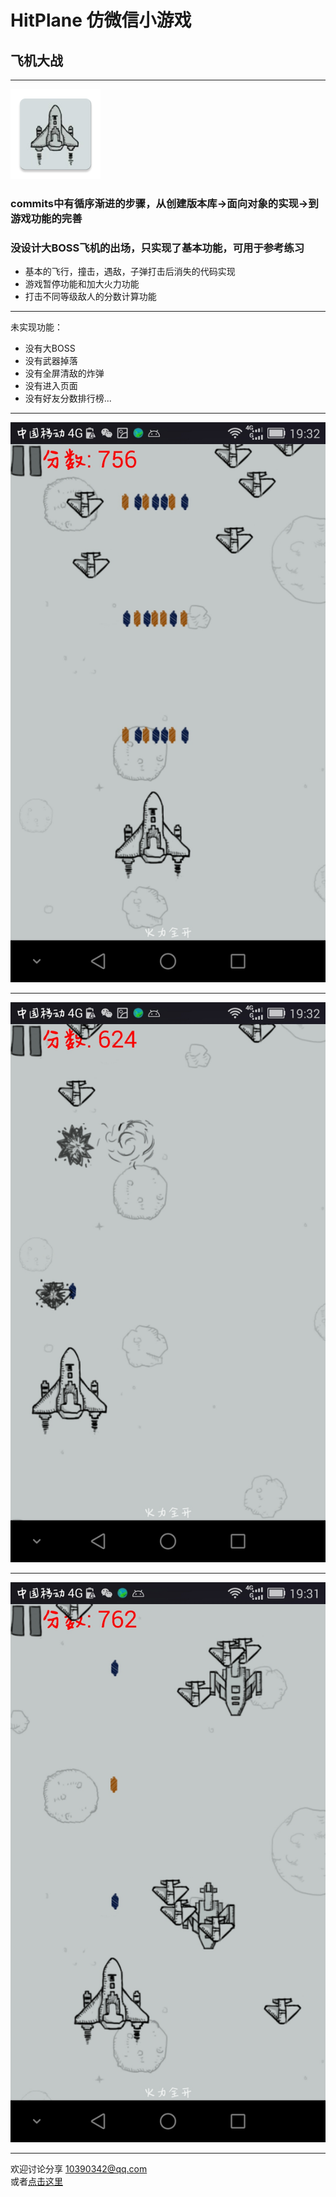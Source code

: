 # HitPlane 仿微信小游戏 
## 飞机大战
***
![icon](https://github.com/Cherry-Gun/HitPlane/blob/master/app/src/main/res/mipmap-xxhdpi/ic_launcher.png)
  
  ### commits中有循序渐进的步骤，从创建版本库->面向对象的实现->到游戏功能的完善   
  ### 没设计大BOSS飞机的出场，只实现了基本功能，可用于参考练习
  * 基本的飞行，撞击，遇敌，子弹打击后消失的代码实现
  * 游戏暂停功能和加大火力功能
  * 打击不同等级敌人的分数计算功能   
  ***
未实现功能：  
  
  * 没有大BOSS
  * 没有武器掉落
  * 没有全屏清敌的炸弹
  * 没有进入页面
  * 没有好友分数排行榜...
  ***
    
![pic01](https://github.com/Cherry-Gun/HitPlane/blob/master/app/src/main/res/mipmap-xxxhdpi/pic01.jpeg)
***   
![pic02](https://github.com/Cherry-Gun/HitPlane/blob/master/app/src/main/res/mipmap-xxxhdpi/pic02.jpeg)
***   
![pic03](https://github.com/Cherry-Gun/HitPlane/blob/master/app/src/main/res/mipmap-xxxhdpi/pic03.jpeg)
***   
欢迎讨论分享 <10390342@qq.com>   
或者[点击这里](http://my.csdn.net/my/mycsdn?c=f4f191f9e4cee2b0937bbdb3dfe41ec3)
